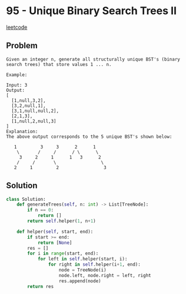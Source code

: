 # 95 - Unique Binary Search Trees II

[leetcode](https://leetcode.com/problems/unique-binary-search-trees-ii/)

## Problem

    Given an integer n, generate all structurally unique BST's (binary search trees) that store values 1 ... n.
    
    Example:
    
    Input: 3
    Output:
    [
      [1,null,3,2],
      [3,2,null,1],
      [3,1,null,null,2],
      [2,1,3],
      [1,null,2,null,3]
    ]
    Explanation:
    The above output corresponds to the 5 unique BST's shown below:
    
       1         3     3      2      1
        \       /     /      / \      \
         3     2     1      1   3      2
        /     /       \                 \
       2     1         2                 3

## Solution

```python
class Solution:
    def generateTrees(self, n: int) -> List[TreeNode]:
        if n == 0:
            return []
        return self.helper(1, n+1)

    def helper(self, start, end):
        if start >= end:
            return [None]
        res = []
        for i in range(start, end):
            for left in self.helper(start, i):
                for right in self.helper(i+1, end):
                    node = TreeNode(i)
                    node.left, node.right = left, right
                    res.append(node)
        return res
```
